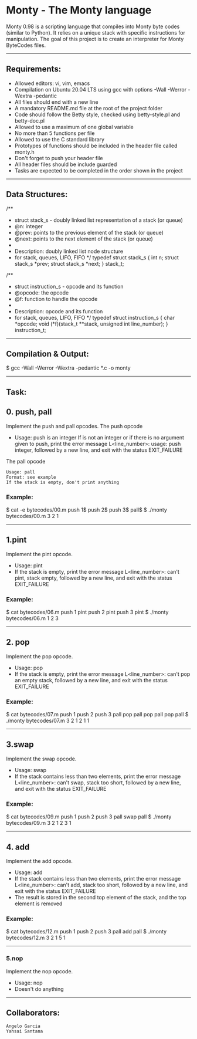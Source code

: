 # Monty - The Monty language

Monty 0.98 is a scripting language that compiles into Monty byte codes (similar to Python). It relies on a unique stack with specific instructions for manipulation. The goal of this project is to create an interpreter for Monty ByteCodes files.

---

## Requirements:

   - Allowed editors: vi, vim, emacs
   - Compilation on Ubuntu 20.04 LTS using gcc with options -Wall -Werror -Wextra -pedantic
   - All files should end with a new line
   - A mandatory README.md file at the root of the project folder
   - Code should follow the Betty style, checked using betty-style.pl and betty-doc.pl
   - Allowed to use a maximum of one global variable
   - No more than 5 functions per file
   - Allowed to use the C standard library
   - Prototypes of functions should be included in the header file called monty.h
   - Don't forget to push your header file
   - All header files should be include guarded
   - Tasks are expected to be completed in the order shown in the project

---

## Data Structures:

/**
 * struct stack_s - doubly linked list representation of a stack (or queue)
 * @n: integer
 * @prev: points to the previous element of the stack (or queue)
 * @next: points to the next element of the stack (or queue)
 *
 * Description: doubly linked list node structure
 * for stack, queues, LIFO, FIFO
 */
typedef struct stack_s
{
        int n;
        struct stack_s *prev;
        struct stack_s *next;
} stack_t;

/**
 * struct instruction_s - opcode and its function
 * @opcode: the opcode
 * @f: function to handle the opcode
 *
 * Description: opcode and its function
 * for stack, queues, LIFO, FIFO
 */
typedef struct instruction_s
{
        char *opcode;
        void (*f)(stack_t **stack, unsigned int line_number);
} instruction_t;

---

## Compilation & Output:

$ gcc -Wall -Werror -Wextra -pedantic *.c -o monty

---

## Task:

## 0. push, pall

  Implement the push and pall opcodes.
The push opcode

   -  Usage: push <int>
    <int> is an integer
    If <int> is not an integer or if there is no argument given to push, print the error message L<line_number>: usage: push integer, followed by a new line, and exit with the status EXIT_FAILURE

The pall opcode

    Usage: pall
    Format: see example
    If the stack is empty, don't print anything

### Example:
$ cat -e bytecodes/00.m
push 1$
push 2$
push 3$
pall$
$ ./monty bytecodes/00.m
3
2
1

---
## 1.pint

Implement the pint opcode.

   -  Usage: pint
   -  If the stack is empty, print the error message L<line_number>: can't pint, stack empty, followed by a new line, and exit with the status EXIT_FAILURE

### Example:
$ cat bytecodes/06.m 
push 1
pint
push 2
pint
push 3
pint
$ ./monty bytecodes/06.m 
1
2
3

---
## 2. pop

Implement the pop opcode.

   - Usage: pop
   - If the stack is empty, print the error message L<line_number>: can't pop an empty stack, followed by a new line, and exit with the status EXIT_FAILURE

### Example:
$ cat bytecodes/07.m 
push 1
push 2
push 3
pall
pop
pall
pop
pall
pop
pall
$ ./monty bytecodes/07.m 
3
2
1
2
1
1

---
## 3.swap

Implement the swap opcode.

   - Usage: swap
   - If the stack contains less than two elements, print the error message L<line_number>: can't swap, stack too short, followed by a new line, and exit with the status EXIT_FAILURE

### Example:
$ cat bytecodes/09.m 
push 1
push 2
push 3
pall
swap
pall
$ ./monty bytecodes/09.m 
3
2
1
2
3
1

---
## 4. add

Implement the add opcode.

   -  Usage: add
   - If the stack contains less than two elements, print the error message L<line_number>: can't add, stack too short, followed by a new line, and exit with the status EXIT_FAILURE
   - The result is stored in the second top element of the stack, and the top element is removed

### Example:
$ cat bytecodes/12.m 
push 1
push 2
push 3
pall
add
pall
$ ./monty bytecodes/12.m 
3
2
1
5
1

---
### 5.nop

Implement the nop opcode.

   - Usage: nop
   - Doesn't do anything

---

## Collaborators:

    Angelo Garcia
    Yahsai Santana



